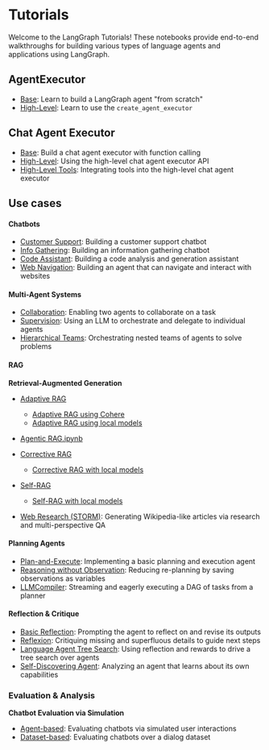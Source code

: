 # Tutorials

Welcome to the LangGraph Tutorials! These notebooks provide end-to-end walkthroughs for building various types of language agents and applications using LangGraph.


## AgentExecutor

- [Base](agent_executor/base.ipynb): Learn to build a LangGraph agent "from scratch"
- [High-Level](agent_executor/high-level.ipynb): Learn to use the `create_agent_executor`

## Chat Agent Executor

- [Base](chat_agent_executor_with_function_calling/base.ipynb): Build a chat agent executor with function calling
- [High-Level](chat_agent_executor_with_function_calling/high-level.ipynb): Using the high-level chat agent executor API
- [High-Level Tools](chat_agent_executor_with_function_calling/high-level-tools.ipynb): Integrating tools into the high-level chat agent executor

## Use cases

#### Chatbots

- [Customer Support](chatbots/customer-support.ipynb): Building a customer support chatbot
- [Info Gathering](chatbots/information-gather-prompting.ipynb): Building an information gathering chatbot  
- [Code Assistant](code_assistant/langgraph_code_assistant.ipynb): Building a code analysis and generation assistant
- [Web Navigation](web-navigation/web_voyager.ipynb): Building an agent that can navigate and interact with websites


#### Multi-Agent Systems

- [Collaboration](multi_agent/multi-agent-collaboration.ipynb): Enabling two agents to collaborate on a task  
- [Supervision](multi_agent/agent_supervisor.ipynb): Using an LLM to orchestrate and delegate to individual agents
- [Hierarchical Teams](multi_agent/hierarchical_agent_teams.ipynb): Orchestrating nested teams of agents to solve problems

#### RAG

**Retrieval-Augmented Generation**

- [Adaptive RAG](rag/langgraph_adaptive_rag.ipynb)
    - [Adaptive RAG using Cohere](rag/langgraph_adaptive_rag_cohere.ipynb) 
    - [Adaptive RAG using local models](rag/langgraph_adaptive_rag_local.ipynb)
- [Agentic RAG.ipynb](rag/langgraph_agentic_rag.ipynb)
- [Corrective RAG](rag/langgraph_crag.ipynb)
    - [Corrective RAG with local models](rag/langgraph_crag_local.ipynb)
- [Self-RAG](rag/langgraph_self_rag.ipynb)
    - [Self-RAG with local models](rag/langgraph_self_rag_local.ipynb)

- [Web Research (STORM)](storm/storm.ipynb): Generating Wikipedia-like articles via research and multi-perspective QA


#### Planning Agents

- [Plan-and-Execute](plan-and-execute/plan-and-execute.ipynb): Implementing a basic planning and execution agent  
- [Reasoning without Observation](rewoo/rewoo.ipynb): Reducing re-planning by saving observations as variables 
- [LLMCompiler](llm-compiler/LLMCompiler.ipynb): Streaming and eagerly executing a DAG of tasks from a planner

#### Reflection & Critique 

- [Basic Reflection](reflection/reflection.ipynb): Prompting the agent to reflect on and revise its outputs
- [Reflexion](reflexion/reflexion.ipynb): Critiquing missing and superfluous details to guide next steps
- [Language Agent Tree Search](lats/lats.ipynb): Using reflection and rewards to drive a tree search over agents
- [Self-Discovering Agent](self-discover/self-discover.ipynb): Analyzing an agent that learns about its own capabilities


### Evaluation & Analysis

**Chatbot Evaluation via Simulation**  

- [Agent-based](chatbot-simulation-evaluation/agent-simulation-evaluation.ipynb): Evaluating chatbots via simulated user interactions
- [Dataset-based](chatbot-simulation-evaluation/langsmith-agent-simulation-evaluation.ipynb): Evaluating chatbots over a dialog dataset